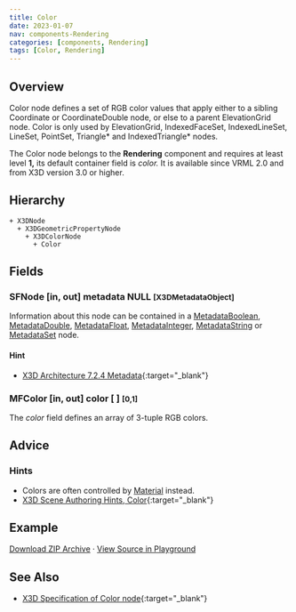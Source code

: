 ```yaml
---
title: Color
date: 2023-01-07
nav: components-Rendering
categories: [components, Rendering]
tags: [Color, Rendering]
---
```

<style>
.post h3 {
  word-spacing: 0.2em;
}
</style>

## Overview

Color node defines a set of RGB color values that apply either to a sibling Coordinate or CoordinateDouble node, or else to a parent ElevationGrid node. Color is only used by ElevationGrid, IndexedFaceSet, IndexedLineSet, LineSet, PointSet, Triangle* and IndexedTriangle* nodes.

The Color node belongs to the **Rendering** component and requires at least level **1,** its default container field is *color.* It is available since VRML 2.0 and from X3D version 3.0 or higher.

## Hierarchy

```
+ X3DNode
  + X3DGeometricPropertyNode
    + X3DColorNode
      + Color
```

## Fields

### SFNode [in, out] **metadata** NULL <small>[X3DMetadataObject]</small>

Information about this node can be contained in a [MetadataBoolean](/x_ite/components/core/metadataboolean/), [MetadataDouble](/x_ite/components/core/metadatadouble/), [MetadataFloat](/x_ite/components/core/metadatafloat/), [MetadataInteger](/x_ite/components/core/metadatainteger/), [MetadataString](/x_ite/components/core/metadatastring/) or [MetadataSet](/x_ite/components/core/metadataset/) node.

#### Hint

- [X3D Architecture 7.2.4 Metadata](https://www.web3d.org/specifications/X3Dv4/ISO-IEC19775-1v4-IS//Part01/components/core.html#Metadata){:target="_blank"}

### MFColor [in, out] **color** [ ] <small>[0,1]</small>

The *color* field defines an array of 3-tuple RGB colors.

## Advice

### Hints

- Colors are often controlled by [Material](/x_ite/components/shape/material/) instead.
- [X3D Scene Authoring Hints, Color](https://www.web3d.org/x3d/content/examples/X3dSceneAuthoringHints.html#Color){:target="_blank"}

## Example

<x3d-canvas src="https://create3000.github.io/media/examples/Rendering/Color/Color.x3d" update="auto"></x3d-canvas>

[Download ZIP Archive](https://create3000.github.io/media/examples/Rendering/Color/Color.zip) · [View Source in Playground](/x_ite/playground/?url=https://create3000.github.io/media/examples/Rendering/Color/Color.x3d)

## See Also

- [X3D Specification of Color node](https://www.web3d.org/documents/specifications/19775-1/V4.0/Part01/components/rendering.html#Color){:target="_blank"}

